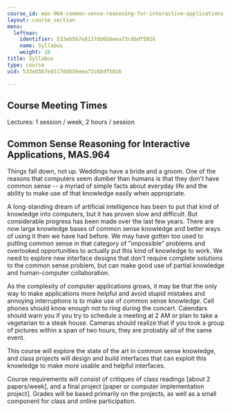 ```yaml
---
course_id: mas-964-common-sense-reasoning-for-interactive-applications-fall-2002
layout: course_section
menu:
  leftnav:
    identifier: 533eb5b7e8117dd656eea73c6bdf5016
    name: Syllabus
    weight: 10
title: Syllabus
type: course
uid: 533eb5b7e8117dd656eea73c6bdf5016

---
```


Course Meeting Times
--------------------

Lectures: 1 session / week, 2 hours / session

Common Sense Reasoning for Interactive Applications, MAS.964
------------------------------------------------------------

Things fall down, not up. Weddings have a bride and a groom. One of the reasons that computers seem dumber than humans is that they don't have common sense -- a myriad of simple facts about everyday life and the ability to make use of that knowledge easily when appropriate.

A long-standing dream of artificial intelligence has been to put that kind of knowledge into computers, but it has proven slow and difficult. But considerable progress has been made over the last few years. There are now large knowledge bases of common sense knowledge and better ways of using it then we have had before. We may have gotten too used to putting common sense in that category of "impossible" problems and overlooked opportunities to actually put this kind of knowledge to work. We need to explore new interface designs that don't require complete solutions to the common sense problem, but can make good use of partial knowledge and human-computer collaboration.

As the complexity of computer applications grows, it may be that the only way to make applications more helpful and avoid stupid mistakes and annoying interruptions is to make use of common sense knowledge. Cell phones should know enough not to ring during the concert. Calendars should warn you if you try to schedule a meeting at 2 AM or plan to take a vegetarian to a steak house. Cameras should realize that if you took a group of pictures within a span of two hours, they are probably all of the same event.

This course will explore the state of the art in common sense knowledge, and class projects will design and build interfaces that can exploit this knowledge to make more usable and helpful interfaces.

Course requirements will consist of critiques of class readings \[about 2 papers/week\], and a final project \[paper or computer implementation project\]. Grades will be based primarily on the projects, as well as a small component for class and online participation.